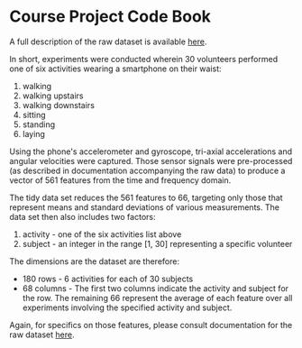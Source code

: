 # Course Project Code Book

A full description of the raw dataset is available
[here](http://archive.ics.uci.edu/ml/datasets/Human+Activity+Recognition+Using+Smartphones).

In short, experiments were conducted wherein 30 volunteers performed one
of six activities wearing a smartphone on their waist:

1. walking
2. walking upstairs
3. walking downstairs
4. sitting
5. standing
6. laying

Using the phone's accelerometer and gyroscope, tri-axial accelerations and
angular velocities were captured. Those sensor signals were pre-processed
(as described in documentation accompanying the raw data) to produce a
vector of 561 features from the time and frequency domain.

The tidy data set reduces the 561 features to 66, targeting only those that
represent means and standard deviations of various measurements. The data
set then also includes two factors:

1. activity - one of the six activities list above
2. subject - an integer in the range [1, 30] representing a specific volunteer

The dimensions are the dataset are therefore:

* 180 rows - 6 activities for each of 30 subjects
* 68 columns - The first two columns indicate the activity and subject for
  the row. The remaining 66 represent the average of each feature over
  all experiments involving the specified activity and subject.

Again, for specifics on those features, please consult documentation for the
raw dataset
[here](http://archive.ics.uci.edu/ml/datasets/Human+Activity+Recognition+Using+Smartphones).
